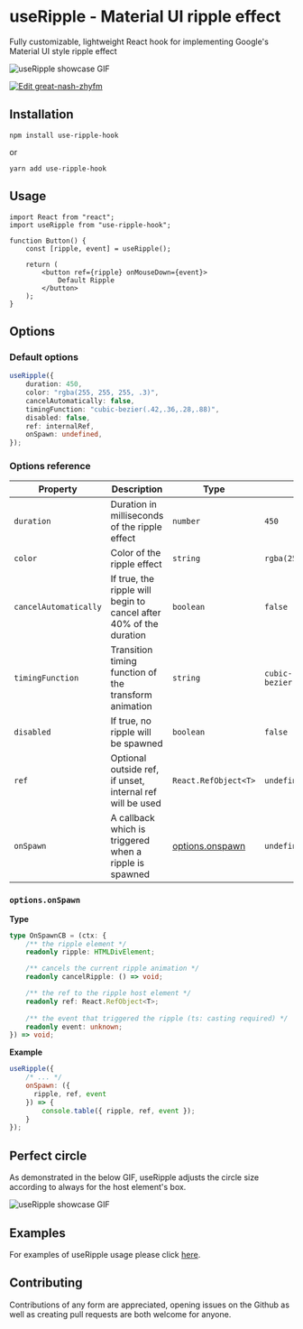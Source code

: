 # useRipple - Material UI ripple effect
Fully customizable, lightweight React hook for implementing Google's Material UI style ripple effect


![useRipple showcase GIF](https://i.imgur.com/P844g7d.gif "useRipple showcase")

[![Edit great-nash-zhyfm](https://codesandbox.io/static/img/play-codesandbox.svg)](https://codesandbox.io/s/great-nash-zhyfm?fontsize=14&hidenavigation=1&theme=dark)

## Installation
```
npm install use-ripple-hook
```
or
```
yarn add use-ripple-hook
```

## Usage
```tsx
import React from "react";
import useRipple from "use-ripple-hook";

function Button() {
    const [ripple, event] = useRipple();

    return (
        <button ref={ripple} onMouseDown={event}>
            Default Ripple
        </button>
    );
}
```

## Options
### Default options
```ts
useRipple({
    duration: 450,
    color: "rgba(255, 255, 255, .3)",
    cancelAutomatically: false,
    timingFunction: "cubic-bezier(.42,.36,.28,.88)",
    disabled: false,
    ref: internalRef,
    onSpawn: undefined,
});
```
### Options reference
| Property              | Description                                                        | Type                               | Default                         | Optional |
| --------------------- | ------------------------------------------------------------------ | ---------------------------------- | ------------------------------- | -------- |
| `duration`            | Duration in milliseconds of the ripple effect                      | `number`                           | `450`                           | ✔️        |
| `color`               | Color of the ripple effect                                         | `string`                           | `rgba(255, 255, 255, .3)`       | ✔️        |
| `cancelAutomatically` | If true, the ripple will begin to cancel after 40% of the duration | `boolean`                          | `false`                         | ✔️        |
| `timingFunction`      | Transition timing function of the transform animation              | `string`                           | `cubic-bezier(.42,.36,.28,.88)` | ✔️        |
| `disabled`            | If true, no ripple will be spawned                                 | `boolean`                          | `false`                         | ✔️        |
| `ref`                 | Optional outside ref, if unset, internal ref will be used          | `React.RefObject<T>`               | `undefined`                     | ✔️        |
| `onSpawn`             | A callback which is triggered when a ripple is spawned             | [options.onspawn](#optionsonspawn) | `undefined`                     | ✔️        |

### `options.onSpawn`
**Type**
```ts
type OnSpawnCB = (ctx: {
    /** the ripple element */
    readonly ripple: HTMLDivElement;

    /** cancels the current ripple animation */
    readonly cancelRipple: () => void;

    /** the ref to the ripple host element */
    readonly ref: React.RefObject<T>;
    
    /** the event that triggered the ripple (ts: casting required) */
    readonly event: unknown;
}) => void;
```
**Example**
```js
useRipple({
    /* ... */
    onSpawn: ({
      ripple, ref, event  
    }) => {
        console.table({ ripple, ref, event });
    }
});
```

## Perfect circle
As demonstrated in the below GIF, useRipple adjusts the circle size according to always for the host element's box.

![useRipple showcase GIF](https://i.imgur.com/OU9YJAh.gif "image Title")

## Examples
For examples of useRipple usage please click [here](https://codesandbox.io/s/great-nash-zhyfm?file=/src/App.tsx).

## Contributing
Contributions of any form are appreciated, opening issues on the Github as well as creating pull requests are both welcome for anyone.
